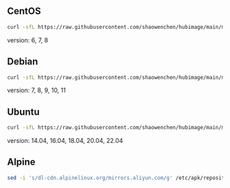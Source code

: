 ## CentOS

```bash
curl -sfL https://raw.githubusercontent.com/shaowenchen/hubimage/main/mirror/centos/get.sh | VERSION=7 sh -
```

version: 6, 7, 8

## Debian

```bash
curl -sfL https://raw.githubusercontent.com/shaowenchen/hubimage/main/mirror/debian/get.sh | VERSION=8 sh -
```

version: 7, 8, 9, 10, 11

## Ubuntu

```bash
curl -sfL https://raw.githubusercontent.com/shaowenchen/hubimage/main/mirror/ubuntu/get.sh | VERSION=16.04 sh -
```

version: 14.04, 16.04, 18.04, 20.04, 22.04

## Alpine

```bash
sed -i 's/dl-cdn.alpinelinux.org/mirrors.aliyun.com/g' /etc/apk/repositories
```
